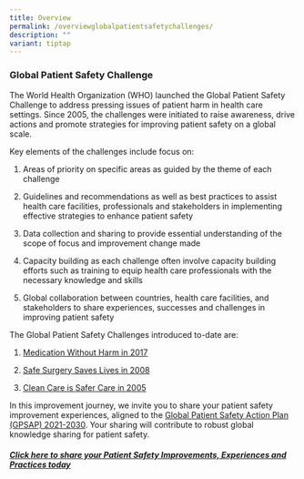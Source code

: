 ```yaml
---
title: Overview
permalink: /overviewglobalpatientsafetychallenges/
description: ""
variant: tiptap
---
```

<h3>Global Patient Safety Challenge</h3><p>The World Health Organization (WHO) launched the Global Patient Safety Challenge to address pressing issues of patient harm in health care settings. Since 2005, the challenges were initiated to raise awareness, drive actions and promote strategies for improving patient safety on a global scale.</p><p>Key elements of the challenges include focus on:</p><ol data-tight="true" class="tight"><li><p>Areas of priority on specific areas as guided by the theme of each challenge</p></li><li><p>Guidelines and recommendations as well as best practices to assist health care facilities, professionals and stakeholders in implementing effective strategies to enhance patient safety</p></li><li><p>Data collection and sharing to provide essential understanding of the scope of focus and improvement change made</p></li><li><p>Capacity building as each challenge often involve capacity building efforts such as training to equip health care professionals with the necessary knowledge and skills</p></li><li><p>Global collaboration between countries, health care facilities, and stakeholders to share experiences, successes and challenges in improving patient safety</p></li></ol><p>The Global Patient Safety Challenges introduced to-date are:</p><ol data-tight="true" class="tight"><li><p><a href="/medicationwithoutharm/" rel="noopener noreferrer nofollow" target="_blank">Medication Without Harm in 2017</a></p></li><li><p><a href="/safesurgerysaveslives/" rel="noopener noreferrer nofollow" target="_blank">Safe Surgery Saves Lives in 2008</a></p></li><li><p><a href="/cleancareissafercare/" rel="noopener noreferrer nofollow" target="_blank">Clean Care is Safer Care in 2005</a></p></li></ol><p>In this improvement journey, we invite you to share your patient safety improvement experiences, aligned to the <a href="https://www.who.int/teams/integrated-health-services/patient-safety/policy/global-patient-safety-action-plan" rel="noopener noreferrer nofollow" target="_blank">Global Patient Safety Action Plan (GPSAP) 2021-2030</a>. Your sharing will contribute to robust global knowledge sharing for patient safety.</p><h5><strong><a href="https://form.gov.sg/64631e5f0fbfe400126c8e0d" rel="noopener noreferrer nofollow" target="_blank">Click here to share your Patient Safety Improvements, Experiences and Practices today</a></strong></h5><p></p>